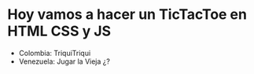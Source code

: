 # Hoy vamos a hacer un TicTacToe en HTML CSS y JS

- Colombia: TriquiTriqui
- Venezuela: Jugar la Vieja ¿?